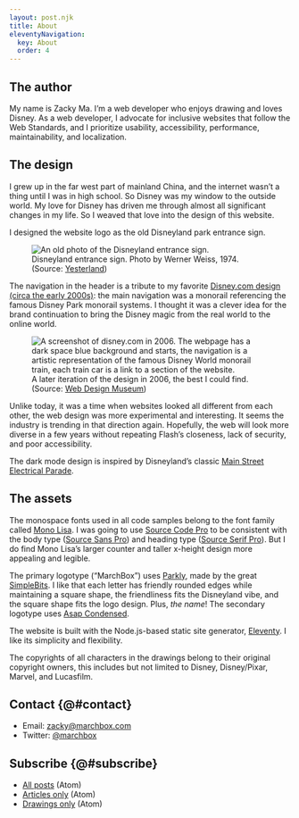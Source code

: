 ```yaml
---
layout: post.njk
title: About
eleventyNavigation:
  key: About
  order: 4
---
```


## The author

My name is Zacky Ma. I’m a web developer who enjoys drawing and loves Disney. As a web developer, I advocate for inclusive websites that follow the Web Standards, and I prioritize usability, accessibility, performance, maintainability, and localization.


## The design

I grew up in the far west part of mainland China, and the internet wasn’t a thing until I was in high school. So Disney was my window to the outside world. My love for Disney has driven me through almost all significant changes in my life. So I weaved that love into the design of this website.

I designed the website logo as the old Disneyland park entrance sign.

<figure>
  <img src="{{'disneyland-sign.jpg'|url|imgUrl(page)}}" alt="An old photo of the Disneyland entrance sign.">
  <figcaption>
    Disneyland entrance sign. Photo by Werner Weiss, 1974.
    (Source: <a href="https://www.yesterland.com/disneylandsign.html">Yesterland</a>)
  </figcaption>
</figure>

The navigation in the header is a tribute to my favorite [Disney.com design (circa the early 2000s)](https://www.webdesignmuseum.org/gallery/disney-2001 "Link to Web Design Museum"): the main navigation was a monorail referencing the famous Disney Park monorail systems. I thought it was a clever idea for the brand continuation to bring the Disney magic from the real world to the online world.

<figure>
  <img src="{{'disneycom-2001.jpg'|url|imgUrl(page)}}" alt="A screenshot of disney.com in 2006. The webpage has a dark space blue background and starts, the navigation is a artistic representation of the famous Disney World monorail train, each train car is a link to a section of the website.">
  <figcaption>
    A later iteration of the design in 2006, the best I could find.
    (Source: <a href="https://www.webdesignmuseum.org/gallery/disney-2001">Web Design Museum</a>)
  </figcaption>
</figure>

Unlike today, it was a time when websites looked all different from each other, the web design was more experimental and interesting. It seems the industry is trending in that direction again. Hopefully, the web will look more diverse in a few years without repeating Flash’s closeness, lack of security, and poor accessibility.

The dark mode design is inspired by Disneyland’s classic [Main Street Electrical Parade](https://en.wikipedia.org/wiki/Main_Street_Electrical_Parade).


## The assets

The monospace fonts used in all code samples belong to the font family called [Mono Lisa](https://monolisa.dev). I was going to use [Source Code Pro](https://fonts.google.com/specimen/Source+Code+Pro) to be consistent with the body type ([Source Sans Pro](https://fonts.google.com/specimen/Source+Sans+Pro)) and heading type ([Source Serif Pro](https://fonts.google.com/specimen/Source+Serif+Pro)). But I do find Mono Lisa’s larger counter and taller x-height design more appealing and legible.

The primary logotype (“MarchBox”) uses [Parkly](https://simplebits.com/collections/fonts/products/parkly-font), made by the great [SimpleBits](https://simplebits.com). I like that each letter has friendly rounded edges while maintaining a square shape, the friendliness fits the Disneyland vibe, and the square shape fits the logo design. Plus, *the name*! The secondary logotype uses [Asap Condensed](https://fonts.google.com/specimen/Asap+Condensed).

The website is built with the Node.js-based static site generator, [Eleventy](https://11ty.dev). I like its simplicity and flexibility.

The copyrights of all characters in the drawings belong to their original copyright owners, this includes but not limited to Disney, Disney/Pixar, Marvel, and Lucasfilm.


## Contact {@#contact}

- Email: <zacky@marchbox.com>
- Twitter: [@marchbox](https://twitter.com/marchbox)


## Subscribe {@#subscribe}

- [All posts]({{'/feed'|url}}) (Atom)
- [Articles only]({{'/articles/feed'|url}}) (Atom)
- [Drawings only]({{'/drawings/feed'|url}}) (Atom)
